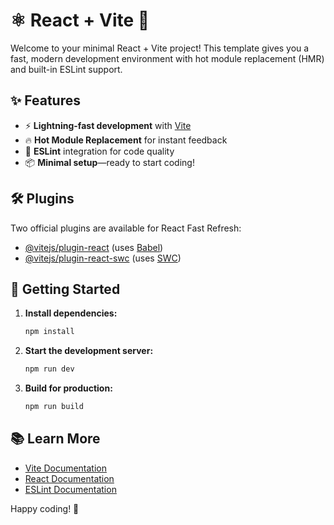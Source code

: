 # ⚛️ React + Vite 🚀

Welcome to your minimal React + Vite project! This template gives you a fast, modern development environment with hot module replacement (HMR) and built-in ESLint support.

## ✨ Features

- ⚡ **Lightning-fast development** with [Vite](https://vitejs.dev/)
- 🔥 **Hot Module Replacement** for instant feedback
- 🧹 **ESLint** integration for code quality
- 📦 **Minimal setup**—ready to start coding!

## 🛠️ Plugins

Two official plugins are available for React Fast Refresh:

- [@vitejs/plugin-react](https://github.com/vitejs/vite-plugin-react/blob/main/packages/plugin-react/README.md) (uses [Babel](https://babeljs.io/))
- [@vitejs/plugin-react-swc](https://github.com/vitejs/vite-plugin-react-swc) (uses [SWC](https://swc.rs/))

## 🚀 Getting Started

1. **Install dependencies:**
    ```bash
    npm install
    ```
2. **Start the development server:**
    ```bash
    npm run dev
    ```
3. **Build for production:**
    ```bash
    npm run build
    ```

## 📚 Learn More

- [Vite Documentation](https://vitejs.dev/guide/)
- [React Documentation](https://react.dev/)
- [ESLint Documentation](https://eslint.org/)

Happy coding! 🎉
